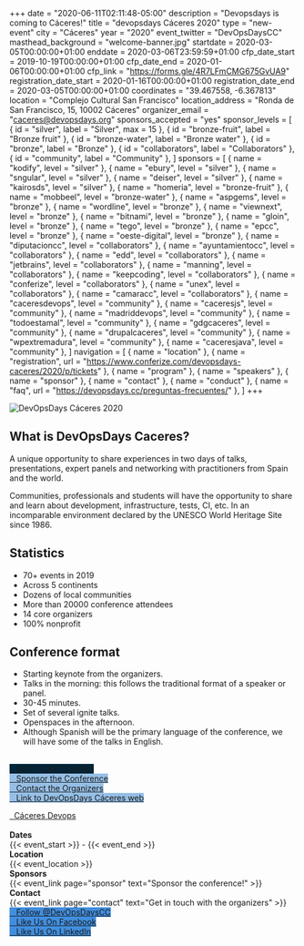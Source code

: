 +++
date = "2020-06-11T02:11:48-05:00"
description = "Devopsdays is coming to Cáceres!"
title = "devopsdays Cáceres 2020"
type = "new-event"
city = "Cáceres"
year = "2020"
event_twitter = "DevOpsDaysCC"
masthead_background = "welcome-banner.jpg"
startdate = 2020-03-05T00:00:00+01:00
enddate = 2020-03-06T23:59:59+01:00
cfp_date_start = 2019-10-19T00:00:00+01:00
cfp_date_end = 2020-01-06T00:00:00+01:00
cfp_link = "https://forms.gle/4R7LFmCMG675GvUA9"
registration_date_start = 2020-01-16T00:00:00+01:00
registration_date_end = 2020-03-05T00:00:00+01:00
coordinates = "39.467558, -6.367813"
location = "Complejo Cultural San Francisco"
location_address = "Ronda de San Francisco, 15, 10002 Cáceres"
organizer_email = "caceres@devopsdays.org"
sponsors_accepted = "yes"
sponsor_levels = [
    { id = "silver", label = "Silver", max = 15 },
    { id = "bronze-fruit", label = "Bronze fruit" },
    { id = "bronze-water", label = "Bronze water" },
    { id = "bronze", label = "Bronze" },
    { id = "collaborators", label = "Collaborators" },
    { id = "community", label = "Community" },
]
sponsors = [
    { name = "kodify", level = "silver" },
    { name = "ebury", level = "silver" },
    { name = "sngular", level = "silver" },
    { name = "deiser", level = "silver" },
    { name = "kairosds", level = "silver" },
    { name = "homeria", level = "bronze-fruit" },
    { name = "mobbeel", level = "bronze-water" },
    { name = "aspgems", level = "bronze" },
    { name = "wordline", level = "bronze" },
    { name = "viewnext", level = "bronze" },
    { name = "bitnami", level = "bronze" },
    { name = "gloin", level = "bronze" },
    { name = "tego", level = "bronze" },
    { name = "epcc", level = "bronze" },
    { name = "oeste-digital", level = "bronze" },
    { name = "diputacioncc", level = "collaborators" },
    { name = "ayuntamientocc", level = "collaborators" },
    { name = "edd", level = "collaborators" },
    { name = "jetbrains", level = "collaborators" },
    { name = "manning", level = "collaborators" },
    { name = "keepcoding", level = "collaborators" },
    { name = "conferize", level = "collaborators" },
    { name = "unex", level = "collaborators" },
    { name = "camaracc", level = "collaborators" },
    { name = "caceresdevops", level = "community" },
    { name = "caceresjs", level = "community" },
    { name = "madriddevops", level = "community" },
    { name = "todoestamal", level = "community" },
    { name = "gdgcaceres", level = "community" },
    { name = "drupalcaceres", level = "community" },
    { name = "wpextremadura", level = "community" },
    { name = "caceresjava", level = "community" },
]
navigation = [
    { name = "location" },
    { name = "registration", url = "https://www.conferize.com/devopsdays-caceres/2020/p/tickets" },
    { name = "program" },
    { name = "speakers" },
    { name = "sponsor" },
    { name = "contact" },
    { name = "conduct" },
    { name = "faq", url = "https://devopsdays.cc/preguntas-frecuentes/" },
]
+++
<div class = "row">
  <div class="col-md-4">
    <img alt="DevOpsDays Cáceres 2020" src="/events/2020/caceres/logo.png" class="img-fluid">
  </div>
  <div class="col-md-7">
    <h2>What is DevOpsDays Caceres?</h2>
    <p>
      A unique opportunity to share experiences in two days of talks, presentations, expert panels and networking with practitioners from Spain and the world.
    </p>
    <p>
      Communities, professionals and students will have the opportunity to share and learn about development, infrastructure, tests, CI, etc. In an incomparable environment declared by the UNESCO World Heritage Site since 1986.
    </p>
    <h2>Statistics</h2>
    <p>
      <ul>
        <li>
          70+ events in 2019
        </li>
        <li>
          Across 5 continents
        </li>
        <li>
          Dozens of local communities
        </li>
        <li>
          More than 20000 conference attendees
        </li>
        <li>
          14 core organizers
        </li>
        <li>
          100% nonprofit
        </li>
      </ul>
    </p>
    <h2>Conference format</h2>
    <p>
      <ul>
        <li>
          Starting keynote from the organizers.
        </li>
        <li>
          Talks in the morning: this follows the traditional  format of a speaker or panel.
        </li>
        <li>
          30-45 minutes.
        </li>
        <li>
          Set of several ignite talks.
        </li>
        <li>
          Openspaces in the afternoon.
        </li>
        <li>
          Although Spanish will be the primary language of the conference, we will have some of the talks in English.
        </li>
      </ul>
    </p>
    </br>
    <div class="d-flex flex-row">
      <div class="col-md-12">
      <div class="d-flex p-2">
          <a class="btn btn-secondary btn-block" style= "background-color: #00263C; border-color: #00263C;" href="https://www.conferize.com/devopsdays-caceres/2020/p/tickets"> <i class="fa fa-ticket fa-lg"></i>   BUY TICKETS HERE!</a>
        </div>
        <div class="d-flex p-2">
          <a class="btn btn-secondary btn-block" style= "background-color: #96bfe6; border-color: #96bfe6;" href="/events/2020/caceres/sponsor"> <i class="fa fa-money fa-lg"></i>   Sponsor the Conference</a>
        </div>
        <div class="d-flex p-2">
          <a class="btn btn-secondary btn-block" style= "background-color: #96bfe6; border-color: #96bfe6;" href="/events/2020/caceres/contact"> <i class="fa fa-envelope-o fa-lg"></i>   Contact the Organizers</a>
        </div>
        <div class="d-flex p-2">
          <a class="btn btn-secondary btn-block" style= "background-color: #96bfe6; border-color: #96bfe6;" href="https://devopsdays.cc" rel="noopener"> <i class="fa fa-file-code-o fa-lg"></i>   Link to DevOpsDays Cáceres web</a>
        </div>
        <div class="col-md-8">
          <p></p>
        </div>
        <div class="col-md-8">
          <a href="https://www.meetup.com/es-ES/caceres-devops" target="_blank">
              <i class="fa fa-meetup fa-lg"></i>  Cáceres Devops
            </a>
        </div>
      </div>
    </div>
    </br>
  </div>
</div>

<div class = "row">
  <div class = "col-md-2">
    <strong>Dates</strong>
  </div>
  <div class = "col-md-8">
    {{< event_start >}} - {{< event_end >}}
  </div>
</div>

<div class = "row">
  <div class = "col-md-2">
    <strong>Location</strong>
  </div>
  <div class = "col-md-8">
    {{< event_location >}}
  </div>
</div>

<!-- <div class = "row">
  <div class = "col-md-2">
    <strong>Register</strong>
  </div>
  <div class = "col-md-8">
    {{< event_link page="registration" text="Register to attend the conference!" >}}
  </div>
</div> -->

<!--<div class = "row">
  <div class = "col-md-2">
    <strong>Propose</strong>
  </div>
  <div class = "col-md-8">
    <a href="https://forms.gle/6PJgqZqLbdMB664f8" rel="noopener">Propose a talk!</a>
  </div>
</div> -->

<!-- <div class = "row">
  <div class = "col-md-2">
    <strong>Program</strong>
  </div>
  <div class = "col-md-8">
    View the {{< event_link page="program" text="program." >}}
  </div>
</div> -->

<!-- <div class = "row">
  <div class = "col-md-2">
    <strong>Speakers</strong>
  </div>
  <div class = "col-md-8">
    Check out the {{< event_link page="speakers" text="speakers!" >}}
  </div>
</div> -->

<div class = "row">
  <div class = "col-md-2">
    <strong>Sponsors</strong>
  </div>
  <div class = "col-md-8">
    {{< event_link page="sponsor" text="Sponsor the conference!" >}}
  </div>
</div>

<div class = "row">
  <div class = "col-md-2">
    <strong>Contact</strong>
  </div>
  <div class = "col-md-8">
    {{< event_link page="contact" text="Get in touch with the organizers" >}}
  </div>
</div>

<!-- Uncomment if you added your city twitter name -->

<div class = "row">
  <div class = "col-md-12">
    <div class = "row justify-content-center">
      <div class = "d-flex p-2">
        <a class="btn btn-primary btn-block"  style = "margin-top: 10px; margin-bottom: 10px;   background-color: #418ede; border-color: #418ede;" href="https://twitter.com/DevOpsDaysCC">
        <i class="fa fa-twitter fa-lg"></i>   Follow @DevOpsDaysCC</a>
      </div>
      <div class = "d-flex p-2">
        <a class="btn btn-primary btn-block"  style = "margin-top: 10px; margin-bottom: 10px; background-color: #418ede; border-color: #96b418edefe6;" href="https://www.facebook.com/events/478212639473527/">
        <i class="fa fa-facebook-square fa-lg"></i>   Like Us On Facebook</a>
      </div>
      <div class = "d-flex p-2">
        <a class="btn btn-primary btn-block"  style = "margin-top: 10px; margin-bottom: 10px; background-color: #418ede; border-color: #96b418edefe6;" href="https://www.linkedin.com/company/devopsdayscc/">
        <i class="fa fa-linkedin fa-lg"></i>   Like Us On LinkedIn</a>
      </div>
    </div>
  </div>
</div>
